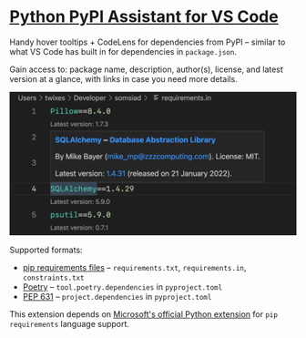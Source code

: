 # [Python PyPI Assistant for VS Code](https://marketplace.visualstudio.com/items?itemName=twixes.pypi-assistant)

Handy hover tooltips + CodeLens for dependencies from PyPI – similar to what VS Code has built in for dependencies in `package.json`.

Gain access to: package name, description, author(s), license, and latest version at a glance, with links in case you need more details.

![Extension preview](preview.png)

Supported formats:

-   [pip requirements files](https://pip.pypa.io/en/stable/user_guide/#requirements-files) – `requirements.txt`, `requirements.in`, `constraints.txt`
-   [Poetry](https://python-poetry.org/docs/pyproject/#dependencies-and-dependency-groups) – `tool.poetry.dependencies` in `pyproject.toml`
-   [PEP 631](https://peps.python.org/pep-0631/) – `project.dependencies` in `pyproject.toml`

This extension depends on [Microsoft's official Python extension](https://marketplace.visualstudio.com/items?itemName=ms-python.python) for `pip requirements` language support.
